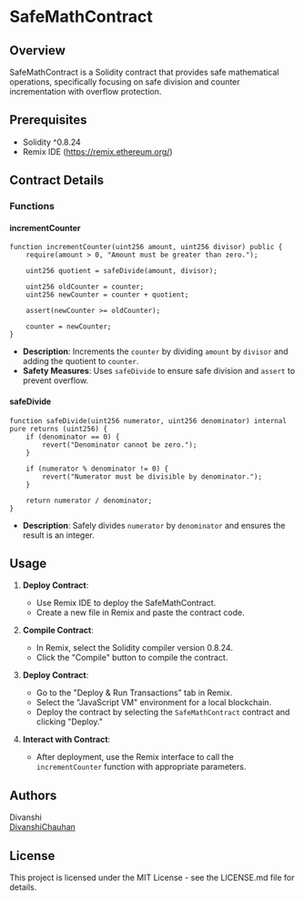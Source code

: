 
# SafeMathContract

## Overview
SafeMathContract is a Solidity contract that provides safe mathematical operations, specifically focusing on safe division and counter incrementation with overflow protection.

## Prerequisites

- Solidity ^0.8.24
- Remix IDE (https://remix.ethereum.org/)

## Contract Details

### Functions

#### incrementCounter
```solidity
function incrementCounter(uint256 amount, uint256 divisor) public {
    require(amount > 0, "Amount must be greater than zero.");

    uint256 quotient = safeDivide(amount, divisor);
    
    uint256 oldCounter = counter;
    uint256 newCounter = counter + quotient;

    assert(newCounter >= oldCounter); 

    counter = newCounter;
}
```
- **Description**: Increments the `counter` by dividing `amount` by `divisor` and adding the quotient to `counter`.
- **Safety Measures**: Uses `safeDivide` to ensure safe division and `assert` to prevent overflow.

#### safeDivide
```solidity
function safeDivide(uint256 numerator, uint256 denominator) internal pure returns (uint256) {
    if (denominator == 0) {
        revert("Denominator cannot be zero.");
    }

    if (numerator % denominator != 0) {
        revert("Numerator must be divisible by denominator.");
    }

    return numerator / denominator;
}
```
- **Description**: Safely divides `numerator` by `denominator` and ensures the result is an integer.

## Usage

1. **Deploy Contract**:
   - Use Remix IDE to deploy the SafeMathContract.
   - Create a new file in Remix and paste the contract code.

2. **Compile Contract**:
   - In Remix, select the Solidity compiler version 0.8.24.
   - Click the "Compile" button to compile the contract.

3. **Deploy Contract**:
   - Go to the "Deploy & Run Transactions" tab in Remix.
   - Select the "JavaScript VM" environment for a local blockchain.
   - Deploy the contract by selecting the `SafeMathContract` contract and clicking "Deploy."

4. **Interact with Contract**:
   - After deployment, use the Remix interface to call the `incrementCounter` function with appropriate parameters.

## Authors
Divanshi  
[DivanshiChauhan](https://github.com/DivanshiChauhan)

## License
This project is licensed under the MIT License - see the LICENSE.md file for details.
